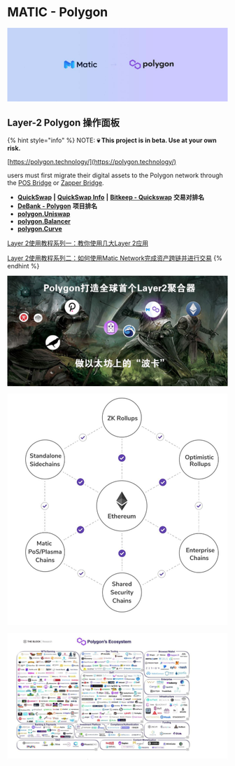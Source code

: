 # MATIC - Polygon

![](../../../.gitbook/assets/34BCA558A0944FEF7F6A81540618BE5F.jpg)

## Layer-2 Polygon 操作面板

{% hint style="info" %}
NOTE: **💀 This project is in beta. Use at your own risk.**

[https://polygon.technology/](https://polygon.technology/)

users must first migrate their digital assets to the Polygon network through the [POS Bridge](https://wallet.matic.network/bridge) or [Zapper Bridge](https://zapper.fi/bridge).

* [**QuickSwap**](https://quickswap.exchange/#/swap) **|** [**QuickSwap Info**](https://info.quickswap.exchange/) **|** [**Bitkeep - Quickswap**](https://bitkeep.org/defi.html) **交易对排名**
* [**DeBank - Polygon**](https://debank.com/projects?chain=matic) **项目排名**
* [**polygon.Uniswap**](https://app.uniswap.org/#/swap?chain=polygon)
* [**polygon.Balancer**](https://polygon.balancer.fi/)
* [**polygon.Curve**](https://polygon.curve.fi/)

[Layer 2使用教程系列一：教你使用几大Layer 2应用](https://www.theblockbeats.com/news/21604)

[Layer 2使用教程系列二：如何使用Matic Network完成资产跨链并进行交易](https://www.theblockbeats.com/news/22403)
{% endhint %}

![](../../../.gitbook/assets/0CA565ACFC14AF2A6672005F6248036C.jpg)

![](../../../.gitbook/assets/5ACF84F4608FC236FE1E5504AB1CCC52.jpg)

![](../../../.gitbook/assets/A8A2348C1ACFBF6F9B4C2D782A206DBA.jpg)
